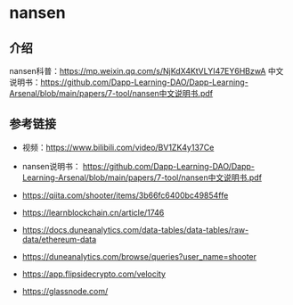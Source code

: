 # nansen

## 介绍
nansen科普：https://mp.weixin.qq.com/s/NjKdX4KtVLYI47EY6HBzwA
中文说明书：https://github.com/Dapp-Learning-DAO/Dapp-Learning-Arsenal/blob/main/papers/7-tool/nansen中文说明书.pdf  
## 参考链接

- 视频：https://www.bilibili.com/video/BV1ZK4y137Ce
- nansen说明书： https://github.com/Dapp-Learning-DAO/Dapp-Learning-Arsenal/blob/main/papers/7-tool/nansen中文说明书.pdf

- https://qiita.com/shooter/items/3b66fc6400bc49854ffe

- https://learnblockchain.cn/article/1746

- https://docs.duneanalytics.com/data-tables/data-tables/raw-data/ethereum-data

- https://duneanalytics.com/browse/queries?user_name=shooter

- https://app.flipsidecrypto.com/velocity

- https://glassnode.com/